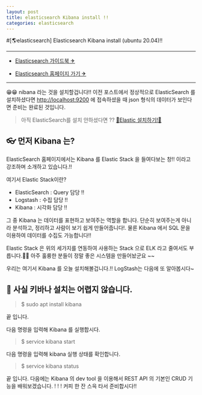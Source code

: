 ```yaml
---
layout: post
title: elasticsearch Kibana install !!
categories: elasticsearch
---
```


#[🌎elasticsearch] Elasticsearch Kibana install (ubuntu 20.04)!!

---
- [Elasticsearch 가이드북 ✈](https://esbo21ok.kimjmin.net/)

- [Elasticsearch 홈페이지 가기 ✈](https://www.elastic.co/kr/what-is/elasticsearch)

---

😁😁  nibana 라는 것을 설치할겁니다!!
이전 포스트에서 정상적으로 ElasticSearch 를 설치하셨다면 
<http://localhost:9200> 에 접속하셨을 때 json 형식의 데이터가 보인다면 준비는 완료된 것입니다.

> 아직 ElasticSearch를 설치 안하셨다면 ?? [🛴Elastic 설치하기!🛴](https://tocktock.github.io/elasticsearch/elasticsearch-install/)


## 👓 먼저 Kibana 는?

ElasticSearch 홈페이지에서는 Kibana 를 Elastic Stack 을 들여다보는 창!! 이라고 강조하며 소개하고 있습니다.!!

여기서 Elastic Stack이란?

- ElasticSearch : Query 담당 !! 
- Logstash : 수집 담당 !! 
- Kibana : 시각화 담당 !!

그 중 Kibana 는 데이터를 표현하고 보여주는 역할을 합니다.
단순히 보여주는게 아니라 분석하고, 정리하고 사람이 보기 쉽게 만들어줍니다!. 
물론 Kibana 에서 SQL 문을 이용하여 데이터를 수집도 가능합니다!!

Elastic Stack 은 위의 세가지를 연동하여 사용하는 Stack 으로 ELK 라고 줄여서도 부릅니다.🥽🥽
아주 훌륭한 분들이 정말 좋은 시스템을 만들어놨군요 ~~

우리는 여기서 Kibana 를 오늘 설치해볼겁니다.!!
LogStash는 다음에 또 알아봅시다~



## 🔑 사실 키바나 설치는 어렵지 않습니다.

> $ sudo apt install kibana

끝 입니다.

다음 명령을 입력해 Kibana 를 실행합시다.

> $ service kibana start

다음 명령을 입력해 kibana 실행 상태를 확인합니다.

> $ service kibana status


끝 입니다. 다음에는 Kibana 의 dev tool 을 이용해서 REST API 의 기본인 CRUD 기능을 
배워보겠습니다. ! ! !
커피 한 잔 스윽 타서 준비합시다!!
